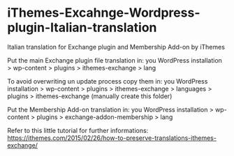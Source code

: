 # iThemes-Excahnge-Wordpress-plugin-Italian-translation
Italian translation for Exchange plugin and Membership Add-on by iThemes

Put the main Exchange plugin file translation in:
you WordPress installation > wp-content > plugins > ithemes-exchange > lang

To avoid overwriting un update process copy them in:
you WordPress installation > wp-content > plugins > ithemes-exchange > languages > plugins > ithemes-exchange (manually create this folder)

Put the Membership Add-on translation in:
you WordPress installation > wp-content > plugins > exchange-addon-membership > lang

Refer to this little tutorial for further informations:
https://ithemes.com/2015/02/26/how-to-preserve-translations-ithemes-exchange/
